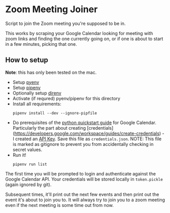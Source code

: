 Zoom Meeting Joiner
===

Script to join the Zoom meeting you're supposed to be in.

This works by scraping your Google Calendar looking for meeting with zoom links and
finding the one currently going on, or if one is about to start in a few minutes,
picking that one.

## How to setup

**Note**: this has only been tested on the mac.

* Setup [pyenv](https://github.com/pyenv/pyenv)
* Setup [pipenv](https://github.com/pypa/pipenv)
* Optionally setup [direnv](https://direnv.net/)
* Activate (if requred) pyenv/pipenv for this directory
* Install all requirements:
  ```shell
  pipenv install --dev --ignore-pipfile
  ```
* Do prerequisites of the [python quickstart
  guide](https://developers.google.com/calendar/quickstart/python) for Google Calendar.
  Particularly the part about creating [credentials]
  (https://developers.google.com/workspace/guides/create-credentials) - I created an
  [API Key](https://console.cloud.google.com/apis/credentials?project=autolaunchzoom-1601670988869).
  Save this file as `credentials.json`. NOTE: This file is marked as gitignore to
  prevent you from accidentally checking in secret values.
* Run it!
  ```shell
  pipenv run list
  ```

The first time you will be prompted to login and authenticate against the Google
Calendar API. Your credentials will be stored locally in `token.pickle` (again ignored
by git).

Subsequent times, it'll print out the next few events and then print out the event it's
about to join you to. It will always try to join you to a zoom meeting even if the next
meeting is some time out from now.
